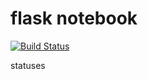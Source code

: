 # flask notebook

[![Build Status](http://builds.mini-super.com:8080/job/flask_notebook/badge/icon)](http://builds.mini-super.com:8080/job/flask_notebook/)

statuses
